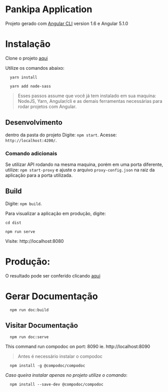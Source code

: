 # Pankipa Application

Projeto gerado com [Angular CLI](https://github.com/angular/angular-cli) version 1.6 e Angular 5.1.0

# Instalação

Clone o projeto [aqui](https://github.com/newaeonweb/punkipa)

Utilize os comandos abaixo:

```
  yarn install
```

```
  yarn add node-sass
```

> Esses passos assume que você já tem instalado em sua maquina: NodeJS, Yarn, Angular/cli e as demais ferramentas necessárias para rodar projetos com Angular.

## Desenvolvimento

dentro da pasta do projeto Digite: `npm start`. Acesse: `http://localhost:4200/`.

### Comando adicionais

Se utilizar API rodando na mesma maquina, porém em uma porta diferente, utilize: `npm start-proxy` e ajuste o arquivo `proxy-config.json` na raiz da aplicação para a porta utilizada.
## Build

Digite: `npm build`.

Para visualizar a aplicação em produção, digite:

```
cd dist
```

```
npm run serve
```

Visite: http://localhost:8080

# Produção:

O resultado pode ser conferido clicando [aqui](http://punkipa-app.surge.sh)

# Gerar Documentação

```
  npm run doc:build
```

## Visitar Documentação

```
  npm run doc:serve
```

This command run compodoc on port: 8090 ie. http://localhost:8090

> Antes é necessário instalar o compodoc

```
  npm install -g @compodoc/compodoc
```

_Caso queira instalar apenas no projeto utilize o comando_:

```
  npm install --save-dev @compodoc/compodoc
```
